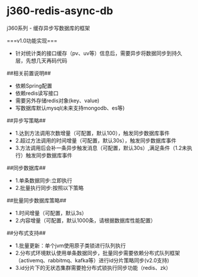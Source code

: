 j360-redis-async-db
==============

j360系列 - 缓存异步写数据库的框架


===v1.0功能实现===
- 针对统计类的接口缓存（pv、uv等）信息后，需要异步将数据同步到持久层，先想几天再码代码


##相关前置说明##
- 依赖Spring配置
- 依赖redis读写接口
- 需要另外存储redis对象(key、value)
- 写数据库默认mysql(未来支持mongodb、es等)


##异步写策略##
- 1.达到方法调用次数增量（可配置，默认100），触发同步数据库事件
- 2.超过方法调用的时间增量（可配置，默认30s），触发同步数据库事件
- 3.方法调用后会补一条异步触发消息（可配置，默认30s）,满足条件（1.2未执行）触发同步数据库事件

##同步数据库##
- 1.单条数据同步:立即执行
- 2.批量执行同步:按照以下策略

##批量同步数据库策略##
- 1.时间增量（可配置，默认3s）
- 2.内容增量（可配置，默认1000条，请根据数据库性能配置）

##分布式支持##
- 1.批量更新：单个jvm使用原子类锁进行队列执行
- 2.分布式环境默认使用单条数据同步，批量同步需要依赖分布式队列框架（activemq、rabbitmq、kafka等）进行id分片策略同步(v2.0支持)
- 3.id分片下的无状态集群需要抢分布式锁执行同步功能（redis、zk）
